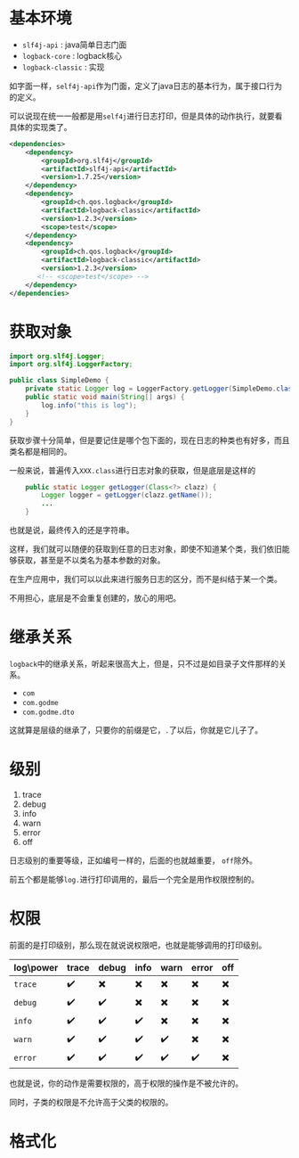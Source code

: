 # 基本环境
- ``slf4j-api`` : java简单日志门面
- ``logback-core`` : logback核心
- ``logback-classic`` : 实现

如字面一样，``self4j-api``作为门面，定义了java日志的基本行为，属于接口行为的定义。

可以说现在统一一般都是用``self4j``进行日志打印，但是具体的动作执行，就要看具体的实现类了。
```xml
<dependencies>
    <dependency>
        <groupId>org.slf4j</groupId>
        <artifactId>slf4j-api</artifactId>
        <version>1.7.25</version>
    </dependency>
    <dependency>
        <groupId>ch.qos.logback</groupId>
        <artifactId>logback-classic</artifactId>
        <version>1.2.3</version>
        <scope>test</scope>
    </dependency>
    <dependency>
        <groupId>ch.qos.logback</groupId>
        <artifactId>logback-classic</artifactId>
        <version>1.2.3</version>
       <!-- <scope>test</scope> -->
    </dependency>
</dependencies>
```
# 获取对象

```java
import org.slf4j.Logger;
import org.slf4j.LoggerFactory;

public class SimpleDemo {
    private static Logger log = LoggerFactory.getLogger(SimpleDemo.class);
    public static void main(String[] args) {
        log.info("this is log");
    }
}
```
获取步骤十分简单，但是要记住是哪个包下面的，现在日志的种类也有好多，而且类名都是相同的。

一般来说，普遍传入``XXX.class``进行日志对象的获取，但是底层是这样的
```java
    public static Logger getLogger(Class<?> clazz) {
        Logger logger = getLogger(clazz.getName());
        ...
    }
```
也就是说，最终传入的还是字符串。

这样，我们就可以随便的获取到任意的日志对象，即使不知道某个类，我们依旧能够获取，甚至是不以类名为基本参数的对象。

在生产应用中，我们可以以此来进行服务日志的区分，而不是纠结于某一个类。

不用担心，底层是不会重复创建的，放心的用吧。


# 继承关系
``logback``中的继承关系，听起来很高大上，但是，只不过是如目录子文件那样的关系。
- ``com``
- ``com.godme``
- ``com.godme.dto``

这就算是层级的继承了，只要你的前缀是它，``.``了以后，你就是它儿子了。

# 级别
1. trace
2. debug
3. info
4. warn
5. error
6. off

日志级别的重要等级，正如编号一样的，后面的也就越重要， ``off``除外。

前五个都是能够``log.``进行打印调用的，最后一个完全是用作权限控制的。

# 权限
前面的是打印级别，那么现在就说说权限吧，也就是能够调用的打印级别。

| log\power | trace              | debug                    | info                     | warn                     | error                    | off                      |
| --------- | ------------------ | ------------------------ | ------------------------ | ------------------------ | ------------------------ | ------------------------ |
| ``trace`` | :heavy_check_mark: | :heavy_multiplication_x: | :heavy_multiplication_x: | :heavy_multiplication_x: | :heavy_multiplication_x: | :heavy_multiplication_x: |
| ``debug`` | :heavy_check_mark: | :heavy_check_mark:       | :heavy_multiplication_x: | :heavy_multiplication_x: | :heavy_multiplication_x: | :heavy_multiplication_x: |
| ``info``  | :heavy_check_mark: | :heavy_check_mark:       | :heavy_check_mark:       | :heavy_multiplication_x: | :heavy_multiplication_x: | :heavy_multiplication_x: |
| ``warn``  | :heavy_check_mark: | :heavy_check_mark:       | :heavy_check_mark:       | :heavy_check_mark:       | :heavy_multiplication_x: | :heavy_multiplication_x: |
| ``error`` | :heavy_check_mark: | :heavy_check_mark:       | :heavy_check_mark:       | :heavy_check_mark:       | :heavy_check_mark:       | :heavy_multiplication_x: |

也就是说，你的动作是需要权限的，高于权限的操作是不被允许的。

同时，子类的权限是不允许高于父类的权限的。

# 格式化



